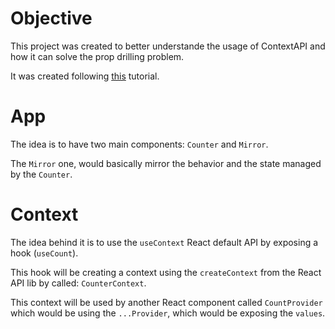 # Objective

This project was created to better understande the usage of ContextAPI and how it can solve the prop drilling problem.

It was created following [this](https://www.youtube.com/watch?v=FsCBw9X9U84&ab_channel=GuilhermeRodz) tutorial.

# App

The idea is to have two main components: `Counter` and `Mirror`.

The `Mirror` one, would basically mirror the behavior and the state managed by the `Counter`.

# Context

The idea behind it is to use the `useContext` React default API by exposing a hook (`useCount`).

This hook will be creating a context using the `createContext` from the React API lib by called: `CounterContext`.

This context will be used by another React component called `CountProvider` which would be using the `...Provider`, which would be exposing the `values`.
